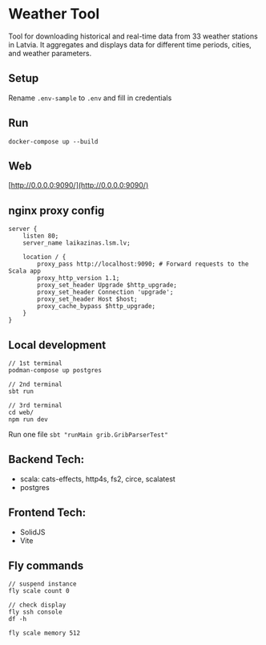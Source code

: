 # Weather Tool

Tool for downloading historical and real-time data from 33 weather stations in Latvia. It aggregates and displays data for different time periods, cities, and weather parameters.

## Setup
Rename `.env-sample` to `.env` and fill in credentials

## Run
```
docker-compose up --build
```

## Web
[http://0.0.0.0:9090/](http://0.0.0.0:9090/)

## nginx proxy config
```
server {
    listen 80;
    server_name laikazinas.lsm.lv;

    location / {
        proxy_pass http://localhost:9090; # Forward requests to the Scala app
        proxy_http_version 1.1;
        proxy_set_header Upgrade $http_upgrade;
        proxy_set_header Connection 'upgrade';
        proxy_set_header Host $host;
        proxy_cache_bypass $http_upgrade;
    }
}
```

## Local development
```
// 1st terminal
podman-compose up postgres

// 2nd terminal
sbt run

// 3rd terminal
cd web/
npm run dev
```

Run one file
```sbt "runMain grib.GribParserTest"```

## Backend Tech:
- scala: cats-effects, http4s, fs2, circe, scalatest
- postgres

## Frontend Tech:
- SolidJS
- Vite

## Fly commands
```
// suspend instance
fly scale count 0
```

```
// check display
fly ssh console
df -h
```

```
fly scale memory 512
```